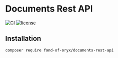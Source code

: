 # Documents Rest API
[![CI](https://github.com/fond-of-oryx/documents-rest-api/actions/workflows/main.yml/badge.svg)](https://github.com/fond-of-oryx/documents-rest-api/actions/workflows/main.yml)
[![license](https://img.shields.io/github/license/fond-of-oryx/documents-rest-api.svg)](https://packagist.org/packages/fond-of-oryx/documents-rest-api)

## Installation
```
composer require fond-of-oryx/documents-rest-api
```
